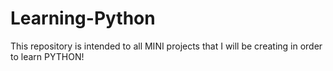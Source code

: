 # Learning-Python
This repository is intended to all MINI projects that I will be creating in order to learn PYTHON!
